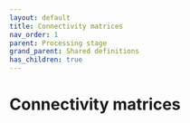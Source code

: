 ```yaml
---
layout: default
title: Connectivity matrices
nav_order: 1
parent: Processing stage
grand_parent: Shared definitions
has_children: true
---
```


# Connectivity matrices
<!-- 
{: .no_toc .text-delta }
* TOC
{:toc} -->